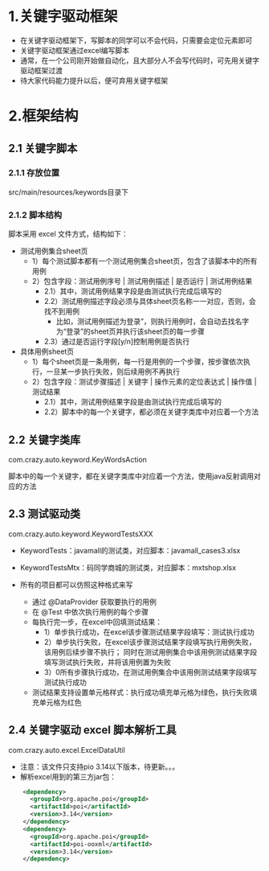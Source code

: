 
# 1.关键字驱动框架
* 在关键字驱动框架下，写脚本的同学可以不会代码，只需要会定位元素即可
* 关键字驱动框架通过excel编写脚本
* 通常，在一个公司刚开始做自动化，且大部分人不会写代码时，可先用关键字驱动框架过渡
* 待大家代码能力提升以后，便可弃用关键字框架

# 2.框架结构

## 2.1 关键字脚本 

### 2.1.1 存放位置
src/main/resources/keywords目录下

### 2.1.2 脚本结构
脚本采用 excel 文件方式，结构如下：
* 测试用例集合sheet页
   + 1）每个测试脚本都有一个测试用例集合sheet页，包含了该脚本中的所有用例
   + 2）包含字段：测试用例序号 | 测试用例描述 | 是否运行 | 测试用例结果
      - 2.1）其中，测试用例结果字段是由测试执行完成后填写的
      - 2.2）测试用例描述字段必须与具体sheet页名称一一对应，否则，会找不到用例
         + 比如，测试用例描述为登录”，则执行用例时，会自动去找名字为“登录”的sheet页并执行该sheet页的每一步骤
      - 2.3）通过是否运行字段[y/n]控制用例是否执行
* 具体用例sheet页
   + 1）每个sheet页是一条用例，每一行是用例的一个步骤，按步骤依次执行，一旦某一步执行失败，则后续用例不再执行
   + 2）包含字段：测试步骤描述 | 关键字 | 操作元素的定位表达式 | 操作值 | 测试结果
      - 2.1）其中，测试用例结果字段是由测试执行完成后填写的
      - 2.2）脚本中的每一个关键字，都必须在关键字类库中对应着一个方法

## 2.2 关键字类库 
com.crazy.auto.keyword.KeyWordsAction

脚本中的每一个关键字，都在关键字类库中对应着一个方法，使用java反射调用对应的方法

## 2.3 测试驱动类
com.crazy.auto.keyword.KeywordTestsXXX

* KeywordTests：javamall的测试类，对应脚本：javamall_cases3.xlsx
* KeywordTestsMtx：码同学商城的测试类，对应脚本：mxtshop.xlsx

* 所有的项目都可以仿照这种格式来写
  + 通过 @DataProvider 获取要执行的用例
  + 在 @Test 中依次执行用例的每个步骤
  + 每执行完一步，在excel中回填测试结果：
     - 1）单步执行成功，在excel该步骤测试结果字段填写：测试执行成功
     - 2）单步执行失败，在excel该步骤测试结果字段填写执行用例失败，该用例后续步骤不执行；
          同时在测试用例集合中该用例测试结果字段填写测试执行失败，并将该用例置为失败
     - 3）0所有步骤执行成功，在测试用例集合中该用例测试结果字段填写测试执行成功
  + 测试结果支持设置单元格样式：执行成功填充单元格为绿色，执行失败填充单元格为红色

## 2.4 关键字驱动 excel 脚本解析工具
com.crazy.auto.excel.ExcelDataUtil
* 注意：该文件只支持pio 3.14以下版本，待更新。。。
* 解析excel用到的第三方jar包：
```xml
    <dependency>
      <groupId>org.apache.poi</groupId>
      <artifactId>poi</artifactId>
      <version>3.14</version>
    </dependency>
    <dependency>
      <groupId>org.apache.poi</groupId>
      <artifactId>poi-ooxml</artifactId>
      <version>3.14</version>
    </dependency>
```






